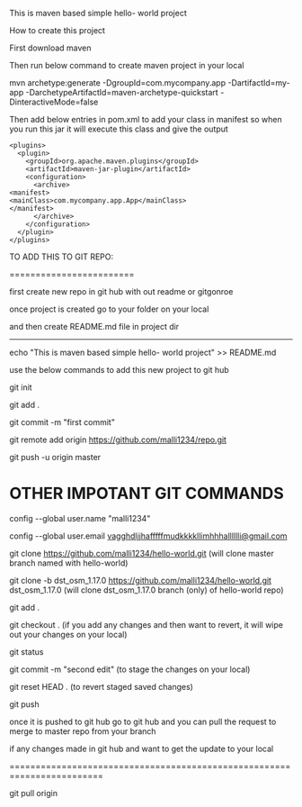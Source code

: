 ﻿This is maven based simple hello- world project

How to create this project


First download maven

Then run below command to create maven project in your local

mvn archetype:generate -DgroupId=com.mycompany.app -DartifactId=my-app -DarchetypeArtifactId=maven-archetype-quickstart -DinteractiveMode=false

Then add below entries in pom.xml to add your class in manifest so when you run this jar it will execute this class and give the output


<build>

    <plugins>
      <plugin>
        <groupId>org.apache.maven.plugins</groupId>
        <artifactId>maven-jar-plugin</artifactId>
        <configuration>
          <archive>
    <manifest>
	<mainClass>com.mycompany.app.App</mainClass>
    </manifest>
          </archive>
        </configuration>
      </plugin>
    </plugins>
  </build>








TO ADD THIS TO GIT REPO:

========================

first create new repo in git hub with out readme or gitgonroe

once project is created go to your folder on your local

and then create README.md file in project dir

------------------------------

echo "This is maven based simple hello- world project" >> README.md




use the below commands to add this new project to git hub

git init

git add .


git commit -m "first commit"

git remote add origin https://github.com/malli1234/repo.git

git push -u origin master




OTHER IMPOTANT GIT COMMANDS
===========================

config --global user.name "malli1234"

config --global user.email vagghdljjhafffffmudkkkkllimhhhalllllli@gmail.com




git clone https://github.com/malli1234/hello-world.git       (will clone master branch named with hello-world)

git clone -b dst_osm_1.17.0 https://github.com/malli1234/hello-world.git dst_osm_1.17.0  (will clone dst_osm_1.17.0 branch (only) of hello-world repo)





git add .

git checkout .     (if you add any changes and then want to revert, it will wipe out your changes on your local)




git status




git commit -m "second edit"     (to stage the changes on your local)

git reset HEAD .                (to revert staged saved changes)  




git push



once it is pushed to git hub go to git hub and you can pull the request to merge to master repo from your branch





if any changes made in git hub and want to get the update to your local

========================================================================



git pull origin




